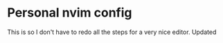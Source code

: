 # Personal nvim config
This is so I don't have to redo all the steps for a very nice editor. 
Updated
